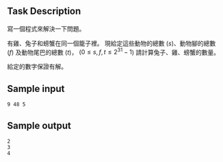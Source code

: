 ## Task Description ##

寫一個程式來解決一下問題。

有雞、兔子和螃蟹在同一個籠子裡。 現給定這些動物的總數 ($s$)、動物腳的總數 ($f$) 及動物尾巴的總數 ($t$)， ($0 \le s, f, t \le 2^{31}-1$) 請計算兔子、雞、螃蟹的數量。

給定的數字保證有解。
## Sample input ##
```
9 48 5
```

## Sample output ##
```
2
3
4
```
